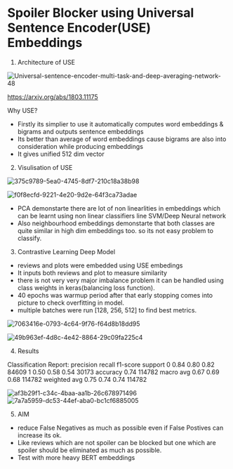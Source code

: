 # Spoiler Blocker using Universal Sentence Encoder(USE) Embeddings


1. Architecture of USE

![Universal-sentence-encoder-multi-task-and-deep-averaging-network-48](https://github.com/Guggu-Gill/spoiler-blocker/assets/128667568/e953dc3f-411e-45d9-b455-fa0fafec02a2)

https://arxiv.org/abs/1803.11175

Why USE?
- Firstly its simplier to use it automatically computes word embeddings & bigrams and outputs sentence embeddings
- Its better than average of word embeddings cause bigrams are also into consideration while producing embeddings
- It gives unified 512 dim vector

2. Visulisation of USE

![375c9789-5ea0-4745-8df7-210c18a38b98](https://github.com/Guggu-Gill/spoiler-blocker/assets/128667568/42940c28-d091-4ad9-905b-031df92f6c90)

![f0f8ecfd-9221-4e20-9d2e-64f3ca73adae](https://github.com/Guggu-Gill/spoiler-blocker/assets/128667568/18a2a833-7f33-4aa6-a392-0334a07c8e57)

- PCA demonstarte there are lot of non linearlities in embeddings which can be learnt using non linear classifiers line SVM/Deep Neural network
- Also neighbourhood embeddings demonstarte that both classes are quite similar in high dim embeddings too. so its not easy problem to classify.





3. Contrastive Learning Deep Model
- reviews and plots were embedded using USE embedings
- It inputs both reviews and plot to measure similarity
- there is not very very major imbalance problem it can be handled using class weights in keras(balancing loss function).
- 40 epochs was warmup period after that early stopping comes into picture to check overfitting in model.
- multiple batches were run [128, 256, 512] to find best metrics.

![7063416e-0793-4c64-9f76-f64d8b18dd95](https://github.com/Guggu-Gill/spoiler-blocker/assets/128667568/3c7fd5d6-178a-4db9-9647-0168ae22aa9e)


![49b963ef-4d8c-4e42-8864-29c09fa225c4](https://github.com/Guggu-Gill/spoiler-blocker/assets/128667568/53c9a752-4109-40f6-8565-8ae3e2b13e3c)

4. Results
 

Classification Report:
               precision    recall  f1-score   support
           0       0.84      0.80      0.82     84609
           1       0.50      0.58      0.54     30173
    accuracy                           0.74    114782
   macro avg       0.67      0.69      0.68    114782
weighted avg       0.75      0.74      0.74    114782





![af3b29f1-c34c-4baa-aa1b-26c678971496](https://github.com/Guggu-Gill/spoiler-blocker/assets/128667568/37e817e6-06a7-411d-b1a5-4ca16e31bf5d)
![7a7a5959-dc53-44ef-aba0-bc1cf6885005](https://github.com/Guggu-Gill/spoiler-blocker/assets/128667568/2da1e9e6-c2c1-4663-8cd7-c700d6fa5ee7)


5. AIM
- reduce False Negatives as much as possible even if False Postives can increase its ok.
- Like reviews which are not spoiler can be blocked but one which are spoiler should be eliminated as much as possible.
- Test with more heavy BERT embeddings



